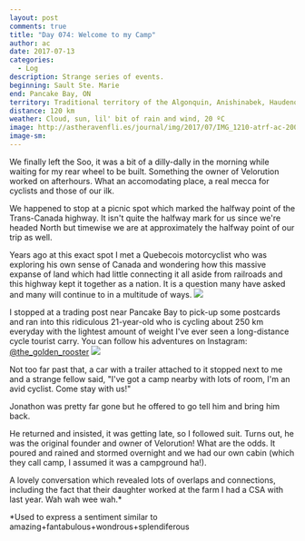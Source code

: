```yaml
---
layout: post
comments: true
title: "Day 074: Welcome to my Camp"
author: ac
date: 2017-07-13
categories:
  - Log
description: Strange series of events.
beginning: Sault Ste. Marie
end: Pancake Bay, ON
territory: Traditional territory of the Algonquin, Anishinabek, Haudenosaunee, Ojibway, Odawa and Cree
distance: 120 km
weather: Cloud, sun, lil' bit of rain and wind, 20 ºC
image: http://astheravenfli.es/journal/img/2017/07/IMG_1210-atrf-ac-2000-web.jpg
image-sm:
---
```


We finally left the Soo, it was a bit of a dilly-dally in the morning while waiting for my rear wheel to be built. Something the owner of Velorution worked on afterhours. What an accomodating place, a real mecca for cyclists and those of our ilk. 

We happened to stop at a picnic spot which marked the halfway point of the Trans-Canada highway. It isn't quite the halfway mark for us since we're headed North but timewise we are at approximately the halfway point of our trip as well. 
 
Years ago at this exact spot I met a Quebecois motorcyclist who was exploring his own sense of Canada and wondering how this massive expanse of land which had little connecting it all aside from railroads and this highway kept it together as a nation. It is a question many have asked and many will continue to in a multitude of ways.
<img src="http://astheravenfli.es/journal/img/2017/07/IMG_1214-atrf-ac-2000-web.jpg">

I stopped at a trading post near Pancake Bay to pick-up some postcards and ran into this ridiculous 21-year-old who is cycling about 250 km everyday with the lightest amount of weight I've ever seen a long-distance cycle tourist carry. You can follow his adventures on Instagram: [@the_golden_rooster](https://www.instagram.com/the_golden_rooster/) 
<img src="http://astheravenfli.es/journal/img/2017/07/IMG_1217-atrf-ac-2000-web.jpg">

Not too far past that, a car with a trailer attached to it stopped next to me and a strange fellow said, "I've got a camp nearby with lots of room, I'm an avid cyclist. Come stay with us!"

Jonathon was pretty far gone but he offered to go tell him and bring him back. 

He returned and insisted, it was getting late, so I followed suit. Turns out, he was the original founder and owner of Velorution! What are the odds. It poured and rained and stormed overnight and we had our own cabin (which they call camp, I assumed it was a campground ha!). 

A lovely conversation which revealed lots of overlaps and connections, including the fact that their daughter worked at the farm I had a CSA with last year. Wah wah wee wah.*




*Used to express a sentiment similar to amazing+fantabulous+wondrous+splendiferous